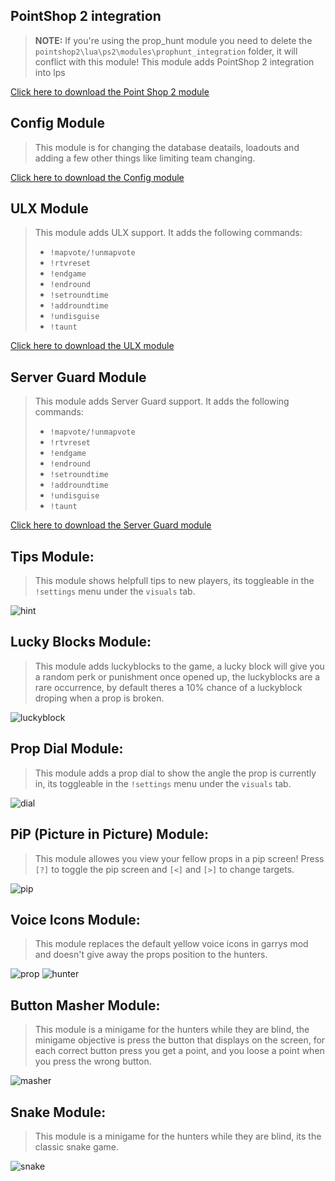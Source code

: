 
## PointShop 2 integration
> **NOTE:** If you're using the prop_hunt module you need to delete the `pointshop2\lua\ps2\modules\prophunt_integration` folder, it will conflict with this module!
> This module adds PointShop 2 integration into lps

[Click here to download the Point Shop 2 module](https://github.com/gluaws/lastprop-modules/archive/ps2.zip)

## Config Module
> This module is for changing the database deatails, loadouts and adding a few other things like limiting team changing.

[Click here to download the Config module](https://github.com/gluaws/lastprop-modules/archive/config.zip)

## ULX Module
> This module adds ULX support. It adds the following commands:
>
> * `!mapvote/!unmapvote`
> * `!rtvreset`
> * `!endgame`
> * `!endround`
> * `!setroundtime`
> * `!addroundtime`
> * `!undisguise`
> * `!taunt`

[Click here to download the ULX module](https://github.com/gluaws/lastprop-modules/archive/ulx.zip)

## Server Guard Module
> This module adds Server Guard support. It adds the following commands:
>
> * `!mapvote/!unmapvote`
> * `!rtvreset`
> * `!endgame`
> * `!endround`
> * `!setroundtime`
> * `!addroundtime`
> * `!undisguise`
> * `!taunt`

[Click here to download the Server Guard module](https://github.com/gluaws/lastprop-modules/archive/serverguard.zip)

## Tips Module:
> This module shows helpfull tips to new players, its toggleable in the `!settings` menu under the `visuals` tab.

![hint](https://i.imgur.com/z8cayKW.png)

## Lucky Blocks Module:
> This module adds luckyblocks to the game, a lucky block will give you a random perk or punishment once opened up, the luckyblocks are a rare occurrence, by default theres a 10% chance of a luckyblock droping when a prop is broken.

![luckyblock](https://i.imgur.com/LXNBnwz.gif)

## Prop Dial Module:
> This module adds a prop dial to show the angle the prop is currently in, its toggleable in the `!settings` menu under the `visuals` tab.

![dial](https://i.imgur.com/tevBtr3.png)

## PiP (Picture in Picture) Module:
> This module allowes you view your fellow props in a pip screen! Press `[?]` to toggle the pip screen and `[<]` and `[>]` to change targets.

![pip](https://i.imgur.com/7yPzAsR.png)

## Voice Icons Module:
> This module replaces the default yellow voice icons in garrys mod and doesn't give away the props position to the hunters.

![prop](https://i.imgur.com/Bt6rweP.png)
![hunter](https://i.imgur.com/Er7XAwu.png)

## Button Masher Module:
> This module is a minigame for the hunters while they are blind, the minigame objective is press the button that displays on the screen, for each correct button press you get a point, and you loose a point when you press the wrong button.

![masher](https://i.imgur.com/HHsvz3S.png)

## Snake Module:
> This module is a minigame for the hunters while they are blind, its the classic snake game.

![snake](https://i.imgur.com/wgWwH06.png)